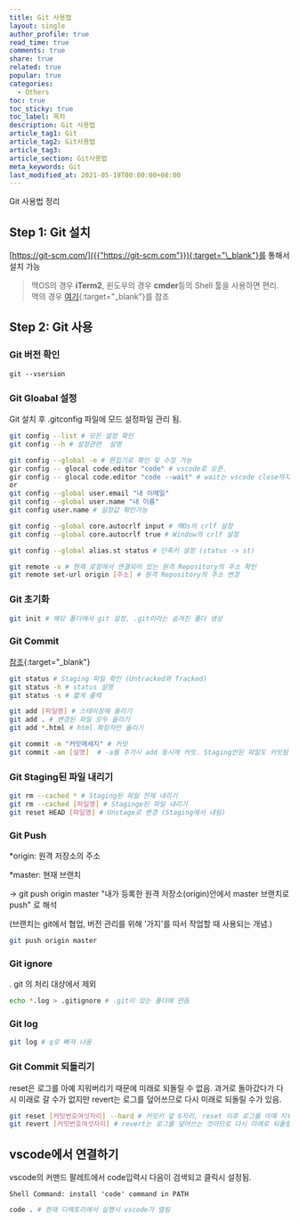 ```yaml
---
title: Git 사용법
layout: single
author_profile: true
read_time: true
comments: true
share: true
related: true
popular: true
categories:
  - Others
toc: true
toc_sticky: true
toc_label: 목차
description: Git 사용법
article_tag1: Git
article_tag2: Git사용법
article_tag3:
article_section: Git사용법
meta_keywords: Git
last_modified_at: 2021-05-19T00:00:00+08:00
---
```


Git 사용법 정리

## Step 1: Git 설치

[https://git-scm.com/]({{"https://git-scm.com"}}){:target="\_blank"}를 통해서 설치 가능

> 맥OS의 경우 **iTerm2**, 윈도우의 경우 **cmder**등의 Shell 툴을 사용하면 편리.  
> 맥의 경우 [여기]({{"https://gist.github.com/kevin-smets/8568070"}}){:target="\_blank"}를 참조

## Step 2: Git 사용

### Git 버전 확인

```
git --vsersion
```

### Git Gloabal 설정

Git 설치 후 .gitconfig 파일에 모드 설정파일 관리 됨.

```bash
git config --list # 모든 설정 확인
git config --h # 설정관련  설명

git config --global -e # 편집기로 확인 및 수정 가능
gir config -- glocal code.editor "code" # vscode로 오픈.
gir config -- glocal code.editor "code --wait" # wait는 vscode close까지 기다림
or
git config --global user.email "내 이메일"
git config --global user.name "내 이름"
git config user.name # 설정값 확인가능

git config --global core.autocrlf input # 맥Os의 crlf 설정
git config --global core.autocrlf true # Window의 crlf 설정

git config --global alias.st status # 단축키 설정 (status -> st)

git remote -v # 현재 로컬에서 연결되어 있는 원격 Repository의 주소 확인
git remote set-url origin [주소] # 원격 Repository의 주소 변경
```

### Git 초기화

```bash
git init # 해당 폴더에서 git 설정, .git이라는 숨겨진 폴더 생성
```

### Git Commit

[참조]({{"https://gmlwjd9405.github.io/2018/05/25/git-add-cancle.html"}}){:target="\_blank"}

```bash
git status # Staging 파일 확인 (Untracked와 Tracked)
git status -h # status 설명
git status -s # 짧게 출력

git add [파일명] # 스테이징에 올리기
git add . # 변경된 파일 모두 올리기
git add *.html # html 확장자만 올리기

git commit -m "커밋메세지" # 커밋
git commit -am [설명]  # -a를 추가시 add 동시에 커밋. Staging안된 파일도 커밋됨
```

### Git Staging된 파일 내리기

```bash
git rm --cached * # Staging된 파일 전체 내리기
git rm --cached [파일명] # Staginge된 파일 내리기
git reset HEAD [파일명] # Unstage로 변경 (Staging에서 내림)
```

### Git Push

\*origin: 원격 저장소의 주소

\*master: 현재 브랜치

→ git push origin master "내가 등록한 원격 저장소(origin)안에서 master 브랜치로 push" 로 해석

(브랜치는 git에서 협업, 버전 관리를 위해 '가지'를 따서 작업할 때 사용되는 개념.)

```bash
git push origin master
```

### Git ignore

. git 의 처리 대상에서 제외

```bash
echo *.log > .gitignore # .git이 있는 폴더에 만듬

```

### Git log

```bash
git log # q로 빠져 나옴
```

### Git Commit 되돌리기

reset은 로그를 아예 지워버리기 때문에 미래로 되돌릴 수 없음. 과거로 돌아갔다가 다시 미래로 갈 수가 없지만 revert는 로그를 덮어쓰므로 다시 미래로 되돌릴 수가 있음.

```bash
git reset [커밋번호여섯자리] --hard # 커밋키 앞 6자리, reset 이후 로그를 아예 지워버리기 때문에 미래로 되돌릴 수 없음
git revert [커밋번호여섯자리] # revert는 로그를 덮어쓰는 것이므로 다시 미래로 되돌릴 수가 있음
```

## vscode에서 연결하기

vscode의 커맨드 팔레트에서 code입력시 다음이 검색되고 클릭시 설정됨.

```
Shell Command: install 'code' command in PATH
```

```bash
code . # 현재 디렉토리에서 실행시 vscode가 열림
```
